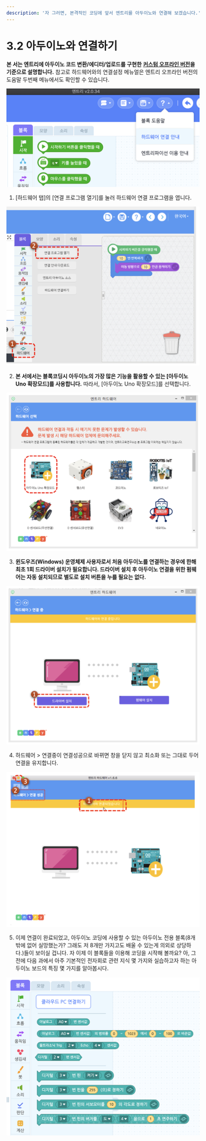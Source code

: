 ```yaml
---
description: '자 그러면, 본격적인 코딩에 앞서 엔트리를 아두이노와 연결해 보겠습니다.'
---
```


# 3.2 아두이노와 연결하기

**본 서는 엔트리에 아두이노 코드 변환/에디터/업로드를 구현한** [**커스텀 오프라인 버전**](https://github.com/JeongJun-Lee/entry-offline/releases/)**을 기준으로 설명합니다.** 참고로 하드웨어와의 연결설정 메뉴얼은 엔트리 오프라인 버전의 도움말 두번째 메뉴에서도 확인할 수 있습니다.

![](../.gitbook/assets/image%20%287%29.png)

1. \[하드웨어 탭\]의 \[연결 프로그램 열기\]를 눌러 하드웨어 연결 프로그램을 엽니다.

![](../.gitbook/assets/image%20%285%29.png)

2. **본 서에서는 블록코딩시 아두이노의 가장 많은 기능을 활용할 수 있는 \[아두이노 Uno 확장모드\]를 사용합니다.** 따라서, \[아두이노 Uno 확장모드\]를 선택합니다.

![](../.gitbook/assets/image%20%2815%29.png)

3. **윈도우즈\(Windows\) 운영체제 사용자로서 처음 아두이노를 연결하는 경우에 한해 최초 1회 드라이버 설치가 필요합니다. 드라이버 설치 후 아두이노 연결을 위한 펌웨어는 자동 설치되므로 별도로 설치 버튼을 누를 필요는 없다.**

![](../.gitbook/assets/image%20%283%29.png)

4. 하드웨어 &gt; 연결중이 연결성공으로 바뀌면 창을 닫지 않고 최소화 또는 그대로 두어 연결을 유지합니다.

![](../.gitbook/assets/image%20%2813%29.png)

5. 이제 연결이 완료되었고, 아두이노 코딩에 사용할 수 있는 아두이노 전용 블록\(8개 밖에 없어 실망했는가? 그래도 저 8개만 가지고도 배울 수 있는게 의외로 상당하다.\)들이 보이실 겁니다. 자 이제 이 블록들을 이용해 코딩을 시작해 볼까요? 아,  그 전에 다음 과에서 아주 기본적인 전자회로 관련 지식 몇 가지와 실습하고자 하는 아두이노 보드의 특징 몇 가지를 알아봅시다.

![](../.gitbook/assets/image%20%284%29.png)

